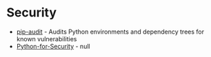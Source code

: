 # Security

- [pip-audit](https://github.com/trailofbits/pip-audit) - Audits Python environments and dependency trees for known vulnerabilities
- [Python-for-Security](https://github.com/CyberSecurityUP/Python-for-Security) - null
